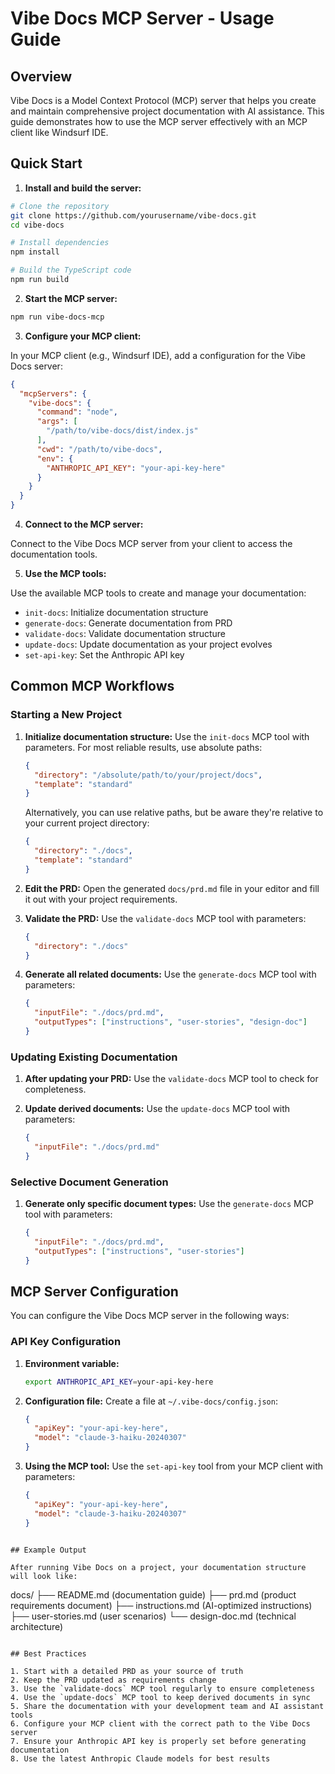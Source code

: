 # Vibe Docs MCP Server - Usage Guide

## Overview

Vibe Docs is a Model Context Protocol (MCP) server that helps you create and maintain comprehensive project documentation with AI assistance. This guide demonstrates how to use the MCP server effectively with an MCP client like Windsurf IDE.

## Quick Start

1. **Install and build the server:**

```bash
# Clone the repository
git clone https://github.com/yourusername/vibe-docs.git
cd vibe-docs

# Install dependencies
npm install

# Build the TypeScript code
npm run build
```

2. **Start the MCP server:**

```bash
npm run vibe-docs-mcp
```

3. **Configure your MCP client:**

In your MCP client (e.g., Windsurf IDE), add a configuration for the Vibe Docs server:

```json
{
  "mcpServers": {
    "vibe-docs": {
      "command": "node",
      "args": [
        "/path/to/vibe-docs/dist/index.js"
      ],
      "cwd": "/path/to/vibe-docs",
      "env": {
        "ANTHROPIC_API_KEY": "your-api-key-here"
      }
    }
  }
}
```

4. **Connect to the MCP server:**

Connect to the Vibe Docs MCP server from your client to access the documentation tools.

5. **Use the MCP tools:**

Use the available MCP tools to create and manage your documentation:
- `init-docs`: Initialize documentation structure
- `generate-docs`: Generate documentation from PRD
- `validate-docs`: Validate documentation structure
- `update-docs`: Update documentation as your project evolves
- `set-api-key`: Set the Anthropic API key

## Common MCP Workflows

### Starting a New Project

1. **Initialize documentation structure:**
   Use the `init-docs` MCP tool with parameters. For most reliable results, use absolute paths:
   ```json
   {
     "directory": "/absolute/path/to/your/project/docs",
     "template": "standard"
   }
   ```
   
   Alternatively, you can use relative paths, but be aware they're relative to your current project directory:
   ```json
   {
     "directory": "./docs",
     "template": "standard"
   }
   ```

2. **Edit the PRD:**
   Open the generated `docs/prd.md` file in your editor and fill it out with your project requirements.

3. **Validate the PRD:**
   Use the `validate-docs` MCP tool with parameters:
   ```json
   {
     "directory": "./docs"
   }
   ```

4. **Generate all related documents:**
   Use the `generate-docs` MCP tool with parameters:
   ```json
   {
     "inputFile": "./docs/prd.md",
     "outputTypes": ["instructions", "user-stories", "design-doc"]
   }
   ```

### Updating Existing Documentation

1. **After updating your PRD:**
   Use the `validate-docs` MCP tool to check for completeness.

2. **Update derived documents:**
   Use the `update-docs` MCP tool with parameters:
   ```json
   {
     "inputFile": "./docs/prd.md"
   }
   ```

### Selective Document Generation

1. **Generate only specific document types:**
   Use the `generate-docs` MCP tool with parameters:
   ```json
   {
     "inputFile": "./docs/prd.md",
     "outputTypes": ["instructions", "user-stories"]
   }
   ```

## MCP Server Configuration

You can configure the Vibe Docs MCP server in the following ways:

### API Key Configuration

1. **Environment variable:**
   ```bash
   export ANTHROPIC_API_KEY=your-api-key-here
   ```

2. **Configuration file:**
   Create a file at `~/.vibe-docs/config.json`:
   ```json
   {
     "apiKey": "your-api-key-here",
     "model": "claude-3-haiku-20240307"
   }
   ```

3. **Using the MCP tool:**
   Use the `set-api-key` tool from your MCP client with parameters:
   ```json
   {
     "apiKey": "your-api-key-here",
     "model": "claude-3-haiku-20240307"
   }
   ```
```

## Example Output

After running Vibe Docs on a project, your documentation structure will look like:

```
docs/
├── README.md (documentation guide)
├── prd.md (product requirements document)
├── instructions.md (AI-optimized instructions)
├── user-stories.md (user scenarios)
└── design-doc.md (technical architecture)
```

## Best Practices

1. Start with a detailed PRD as your source of truth
2. Keep the PRD updated as requirements change
3. Use the `validate-docs` MCP tool regularly to ensure completeness
4. Use the `update-docs` MCP tool to keep derived documents in sync
5. Share the documentation with your development team and AI assistant tools
6. Configure your MCP client with the correct path to the Vibe Docs server
7. Ensure your Anthropic API key is properly set before generating documentation
8. Use the latest Anthropic Claude models for best results